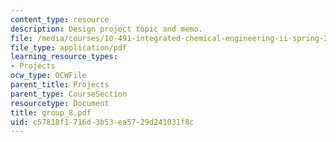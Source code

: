 ```yaml
---
content_type: resource
description: Design project topic and memo.
file: /media/courses/10-491-integrated-chemical-engineering-ii-spring-2006/c57818f1716d3b53ea5729d241031f8c_group_8.pdf
file_type: application/pdf
learning_resource_types:
- Projects
ocw_type: OCWFile
parent_title: Projects
parent_type: CourseSection
resourcetype: Document
title: group_8.pdf
uid: c57818f1-716d-3b53-ea57-29d241031f8c
---
```

